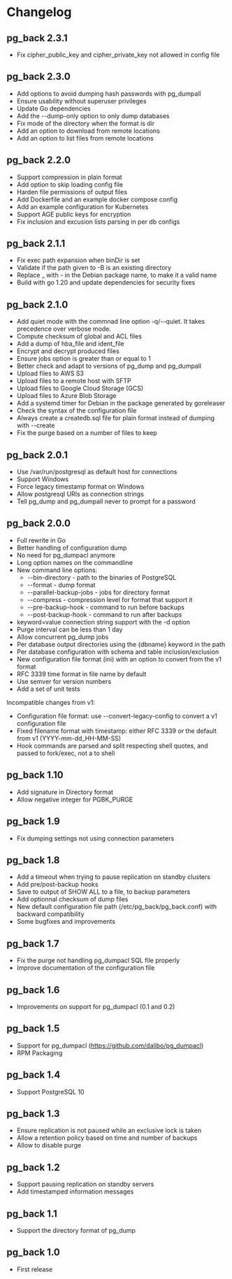# Changelog

## pg_back 2.3.1

* Fix cipher_public_key and cipher_private_key not allowed in config file

## pg_back 2.3.0

* Add options to avoid dumping hash passwords with pg_dumpall
* Ensure usability without superuser privileges
* Update Go dependencies
* Add the --dump-only option to only dump databases
* Fix mode of the directory when the format is dir
* Add an option to download from remote locations
* Add an option to list files from remote locations

## pg_back 2.2.0

* Support compression in plain format
* Add option to skip loading config file
* Harden file permissions of output files
* Add Dockerfile and an example docker compose config
* Add an example configuration for Kubernetes
* Support AGE public keys for encryption
* Fix inclusion and excusion lists parsing in per db configs

## pg_back 2.1.1

* Fix exec path expansion when binDir is set
* Validate if the path given to -B is an existing directory
* Replace _ with - in the Debian package name, to make it a valid name
* Build with go 1.20 and update dependencies for security fixes

## pg_back 2.1.0

* Add quiet mode with the commnad line option -q/--quiet. It takes precedence
  over verbose mode.
* Compute checksum of global and ACL files
* Add a dump of hba_file and ident_file
* Encrypt and decrypt produced files
* Ensure jobs option is greater than or equal to 1
* Better check and adapt to versions of pg_dump and pg_dumpall
* Upload files to AWS S3
* Upload files to a remote host with SFTP
* Upload files to Google Cloud Storage (GCS)
* Upload files to Azure Blob Storage
* Add a systemd timer for Debian in the package generated by goreleaser
* Check the syntax of the configuration file
* Always create a createdb.sql file for plain format instead of dumping with --create
* Fix the purge based on a number of files to keep

## pg_back 2.0.1

* Use /var/run/postgresql as default host for connections
* Support Windows
* Force legacy timestamp format on Windows
* Allow postgresql URIs as connection strings
* Tell pg_dump and pg_dumpall never to prompt for a password


## pg_back 2.0.0

* Full rewrite in Go
* Better handling of configuration dump
* No need for pg_dumpacl anymore
* Long option names on the commandline
* New command line options:
  - --bin-directory - path to the binaries of PostgreSQL
  - --format - dump format
  - --parallel-backup-jobs - jobs for directory format
  - --compress - compression level for format that support it
  - --pre-backup-hook - command to run before backups
  - --post-backup-hook - command to run after backups
* keyword=value connection string support with the -d option
* Purge interval can be less than 1 day
* Allow concurrent pg_dump jobs
* Per database output directories using the {dbname} keyword in the path
* Per database configuration with schema and table inclusion/exclusion
* New configuration file format (ini) with an option to convert from the v1
  format
* RFC 3339 time format in file name by default
* Use semver for version numbers
* Add a set of unit tests

Incompatible changes from v1:

* Configuration file format: use --convert-legacy-config to convert a v1
  configuration file
* Fixed filename format with timestamp: either RFC 3339 or the default from v1
  (YYYY-mm-dd_HH-MM-SS)
* Hook commands are parsed and split respecting shell quotes, and passed to
  fork/exec, not a to shell


## pg_back 1.10

* Add signature in Directory format
* Allow negative integer for PGBK_PURGE


## pg_back 1.9

* Fix dumping settings not using connection parameters


## pg_back 1.8

* Add a timeout when trying to pause replication on standby clusters
* Add pre/post-backup hooks
* Save to output of SHOW ALL to a file, to backup parameters
* Add optionnal checksum of dump files
* New default configuration file path (/etc/pg_back/pg_back.conf) with
  backward compatibility
* Some bugfixes and improvements


## pg_back 1.7

* Fix the purge not handling pg_dumpacl SQL file properly
* Improve documentation of the configuration file


## pg_back 1.6

* Improvements on support for pg_dumpacl (0.1 and 0.2)


## pg_back 1.5

* Support for pg_dumpacl (https://github.com/dalibo/pg_dumpacl)
* RPM Packaging


## pg_back 1.4

* Support PostgreSQL 10


## pg_back 1.3

* Ensure replication is not paused while an exclusive lock is taken
* Allow a retention policy based on time and number of backups
* Allow to disable purge


## pg_back 1.2

* Support pausing replication on standby servers
* Add timestamped information messages


## pg_back 1.1

* Support the directory format of pg_dump


## pg_back 1.0

* First release

